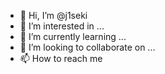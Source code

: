 - 👋 Hi, I’m @j1seki
- 👀 I’m interested in ...
- 🌱 I’m currently learning ...
- 💞️ I’m looking to collaborate on ...
- 📫 How to reach me <!-- soyerf15@gmail.com -->

<!---
j1seki/j1seki is a ✨ special ✨ repository because its `README.md` (this file) appears on your GitHub profile.
You can click the Preview link to take a look at your changes.
--->
